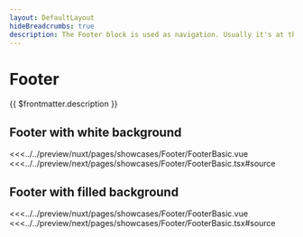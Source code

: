```yaml
---
layout: DefaultLayout
hideBreadcrumbs: true
description: The Footer block is used as navigation. Usually it's at the top of a page and has elements like company logo, links to main categories or a menu button, search input and action buttons that can open a cart, wishlist or login modal. 
---
```


# Footer

{{ $frontmatter.description }}

## Footer with white background

<Showcase showcase-name="Footer/FooterBasic" style="min-height: 500px;">
<!-- vue -->
<<<../../preview/nuxt/pages/showcases/Footer/FooterBasic.vue
<!-- end vue -->
<!-- react -->
<<<../../preview/next/pages/showcases/Footer/FooterBasic.tsx#source
<!-- end react -->
</Showcase>

## Footer with filled background


<Showcase showcase-name="Footer/FooterBasic" style="min-height: 500px;">
<!-- vue -->
<<<../../preview/nuxt/pages/showcases/Footer/FooterBasic.vue
<!-- end vue -->
<!-- react -->
<<<../../preview/next/pages/showcases/Footer/FooterBasic.tsx#source
<!-- end react -->
</Showcase>
